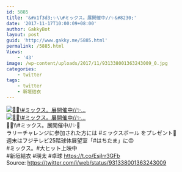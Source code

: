 ```yaml
---
id: 5885
title: '&#x1f3d3;✨\\#ミックス。展開催中//✨&#8230;'
date: '2017-11-17T10:00:09+08:00'
author: GakkyBot
layout: post
guid: 'http://www.gakky.me/5885.html'
permalink: /5885.html
Views:
    - '43'
image: /wp-content/uploads/2017/11/931338001363243009_0.jpg
categories:
    - twitter
tags:
    - twitter
    - 新垣结衣
---
```


[![🏓✨\\#ミックス。展開催中//✨...](http://www.yui-aragaki.org/wp-content/uploads/2017/11/931338001363243009_0.jpg)](http://www.yui-aragaki.org/wp-content/uploads/2017/11/931338001363243009_0.jpg)  
[![🏓✨\\#ミックス。展開催中//✨...](http://www.yui-aragaki.org/wp-content/uploads/2017/11/931338001363243009_1.jpg)](http://www.yui-aragaki.org/wp-content/uploads/2017/11/931338001363243009_1.jpg)  
🏓✨\\\\#ミックス。展開催中//✨🏓  
ラリーチャレンジに参加された方には #ミックスボール をプレゼント💓  
週末はフジテレビ25階球体展望室「#はちたま」に😍  
\#ミックス。#大ヒット上映中  
\#新垣結衣 #瑛太 #卓球 https://t.co/EsjIrr3GFb  
Source: <https://twitter.com/i/web/status/931338001363243009>